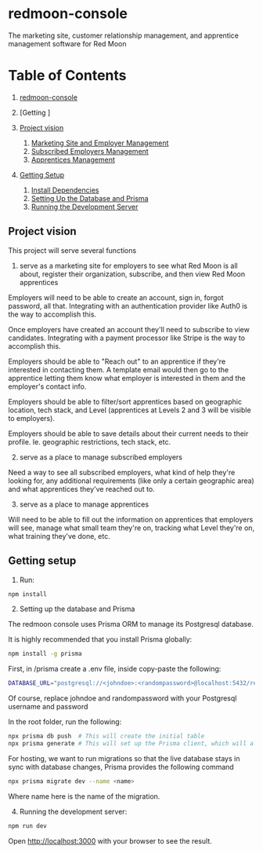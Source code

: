 # redmoon-console
The marketing site, customer relationship management, and apprentice management software for Red Moon

# Table of Contents

1. [redmoon-console](#redmoon-console)
2. [Getting ]
3. [Project vision](#project-vision)
   1. [Marketing Site and Employer Management](#1-marketing-site-and-employer-management)
   2. [Subscribed Employers Management](#2-subscribed-employers-management)
   3. [Apprentices Management](#3-apprentices-management)

4. [Getting Setup](#getting-setup)
   1. [Install Dependencies](#1-run-npm-install)
   2. [Setting Up the Database and Prisma](#2-setting-up-the-database-and-prisma)
   3. [Running the Development Server](#3-running-the-development-server)


## Project vision

This project will serve several functions

1. serve as a marketing site for employers to see what Red Moon is all about, register their organization, subscribe, and then view Red Moon apprentices

Employers will need to be able to create an account, sign in, forgot password, all that. Integrating with an authentication provider like Auth0 is the way to accomplish this.

Once employers have created an account they'll need to subscribe to view candidates. Integrating with a payment processor like Stripe is the way to accomplish this.

Employers should be able to "Reach out" to an apprentice if they're interested in contacting them. A template email would then go to the apprentice letting them know what employer is interested in them and the employer's contact info.

Employers should be able to filter/sort apprentices based on geographic location, tech stack, and Level (apprentices at Levels 2 and 3 will be visible to employers).

Employers should be able to save details about their current needs to their profile. Ie. geographic restrictions, tech stack, etc.


2. serve as a place to manage subscribed employers

Need a way to see all subscribed employers, what kind of help they're looking for, any additional requirements (like only a certain geographic area) and what apprentices they've reached out to.


3. serve as a place to manage apprentices

Will need to be able to fill out the information on apprentices that employers will see, manage what small team they're on, tracking what Level they're on, what training they've done, etc.

## Getting setup

1. Run:

```bash
npm install
```

2. Setting up the database and Prisma

The redmoon console uses Prisma ORM to manage its Postgresql database. 

It is highly recommended that you install Prisma globally:

```bash
npm install -g prisma

```

First, in /prisma create a .env file, inside copy-paste the following:

```bash
DATABASE_URL="postgresql://<johndoe>:<randompassword>@localhost:5432/redmoon?schema=public"
```
Of course, replace johndoe and randompassword with your Postgresql username and password

In the root folder, run the following:

```bash
npx prisma db push  # This will create the initial table
npx prisma generate # This will set up the Prisma client, which will allow us to do basic interactions with the database.
```

For hosting, we want to run migrations so that the live database stays in sync with database changes, Prisma provides the following command

```bash
npx prisma migrate dev --name <name>
```
Where name here is the name of the migration.

4. Running the development server:

```bash
npm run dev
```

Open [http://localhost:3000](http://localhost:3000) with your browser to see the result.
